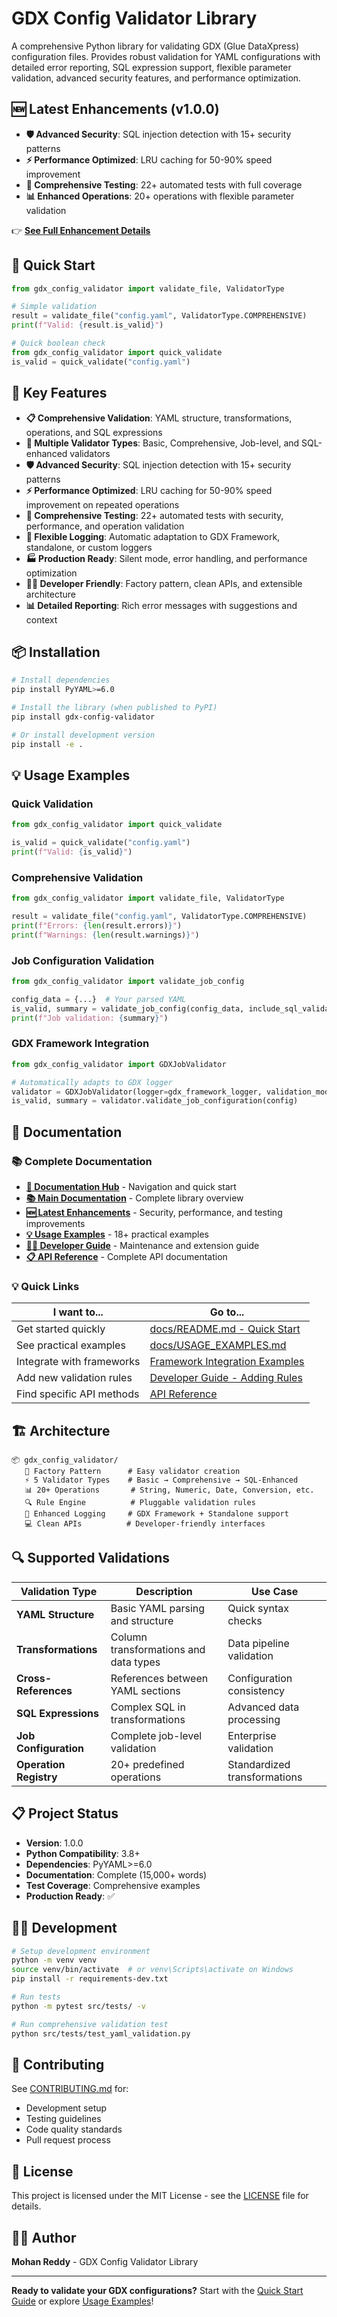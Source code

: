 # GDX Config Validator Library

A comprehensive Python library for validating GDX (Glue DataXpress) configuration files. Provides robust validation for YAML configurations with detailed error reporting, SQL expression support, flexible parameter validation, advanced security features, and performance optimization.

## 🆕 Latest Enhancements (v1.0.0)

- **🛡️ Advanced Security**: SQL injection detection with 15+ security patterns
- **⚡ Performance Optimized**: LRU caching for 50-90% speed improvement
- **🧪 Comprehensive Testing**: 22+ automated tests with full coverage
- **📊 Enhanced Operations**: 20+ operations with flexible parameter validation

👉 **[See Full Enhancement Details](docs/ENHANCEMENTS.md)**

## 🚀 Quick Start

```python
from gdx_config_validator import validate_file, ValidatorType

# Simple validation
result = validate_file("config.yaml", ValidatorType.COMPREHENSIVE)
print(f"Valid: {result.is_valid}")

# Quick boolean check
from gdx_config_validator import quick_validate
is_valid = quick_validate("config.yaml")
```

## 🚀 Key Features

- **📋 Comprehensive Validation**: YAML structure, transformations, operations, and SQL expressions
- **🔧 Multiple Validator Types**: Basic, Comprehensive, Job-level, and SQL-enhanced validators
- **🛡️ Advanced Security**: SQL injection detection with 15+ security patterns
- **⚡ Performance Optimized**: LRU caching for 50-90% speed improvement on repeated operations
- **🧪 Comprehensive Testing**: 22+ automated tests with security, performance, and operation validation
- **📝 Flexible Logging**: Automatic adaptation to GDX Framework, standalone, or custom loggers
- **🏭 Production Ready**: Silent mode, error handling, and performance optimization
- **👨‍💻 Developer Friendly**: Factory pattern, clean APIs, and extensible architecture
- **📊 Detailed Reporting**: Rich error messages with suggestions and context

## 📦 Installation

```bash
# Install dependencies
pip install PyYAML>=6.0

# Install the library (when published to PyPI)
pip install gdx-config-validator

# Or install development version
pip install -e .
```

## 💡 Usage Examples

### Quick Validation
```python
from gdx_config_validator import quick_validate

is_valid = quick_validate("config.yaml")
print(f"Valid: {is_valid}")
```

### Comprehensive Validation
```python
from gdx_config_validator import validate_file, ValidatorType

result = validate_file("config.yaml", ValidatorType.COMPREHENSIVE)
print(f"Errors: {len(result.errors)}")
print(f"Warnings: {len(result.warnings)}")
```

### Job Configuration Validation
```python
from gdx_config_validator import validate_job_config

config_data = {...}  # Your parsed YAML
is_valid, summary = validate_job_config(config_data, include_sql_validation=True)
print(f"Job validation: {summary}")
```

### GDX Framework Integration
```python
from gdx_config_validator import GDXJobValidator

# Automatically adapts to GDX logger
validator = GDXJobValidator(logger=gdx_framework_logger, validation_mode="sql_enhanced")
is_valid, summary = validator.validate_job_configuration(config)
```

## 📖 Documentation

### 📚 Complete Documentation
- **[📖 Documentation Hub](docs/index.md)** - Navigation and quick start
- **[📚 Main Documentation](docs/README.md)** - Complete library overview
- **[🆕 Latest Enhancements](docs/ENHANCEMENTS.md)** - Security, performance, and testing improvements
- **[💡 Usage Examples](docs/USAGE_EXAMPLES.md)** - 18+ practical examples
- **[👨‍💻 Developer Guide](docs/DEVELOPER_GUIDE.md)** - Maintenance and extension guide
- **[📋 API Reference](docs/API_REFERENCE.md)** - Complete API documentation

### 💡 Quick Links
| I want to... | Go to... |
|--------------|----------|
| Get started quickly | [docs/README.md - Quick Start](docs/README.md#quick-start) |
| See practical examples | [docs/USAGE_EXAMPLES.md](docs/USAGE_EXAMPLES.md) |
| Integrate with frameworks | [Framework Integration Examples](docs/USAGE_EXAMPLES.md#framework-integration-examples) |
| Add new validation rules | [Developer Guide - Adding Rules](docs/DEVELOPER_GUIDE.md#adding-new-validation-rules) |
| Find specific API methods | [API Reference](docs/API_REFERENCE.md) |

## 🏗️ Architecture

```
📦 gdx_config_validator/
   🔧 Factory Pattern      # Easy validator creation
   ⚡ 5 Validator Types    # Basic → Comprehensive → SQL-Enhanced
   📊 20+ Operations       # String, Numeric, Date, Conversion, etc.
   🔍 Rule Engine          # Pluggable validation rules
   📝 Enhanced Logging     # GDX Framework + Standalone support
   💻 Clean APIs          # Developer-friendly interfaces
```

## 🔍 Supported Validations

| Validation Type | Description | Use Case |
|-----------------|-------------|----------|
| **YAML Structure** | Basic YAML parsing and structure | Quick syntax checks |
| **Transformations** | Column transformations and data types | Data pipeline validation |
| **Cross-References** | References between YAML sections | Configuration consistency |
| **SQL Expressions** | Complex SQL in transformations | Advanced data processing |
| **Job Configuration** | Complete job-level validation | Enterprise validation |
| **Operation Registry** | 20+ predefined operations | Standardized transformations |

## 📋 Project Status

- **Version**: 1.0.0
- **Python Compatibility**: 3.8+
- **Dependencies**: PyYAML>=6.0
- **Documentation**: Complete (15,000+ words)
- **Test Coverage**: Comprehensive examples
- **Production Ready**: ✅

## 👨‍💻 Development

```bash
# Setup development environment
python -m venv venv
source venv/bin/activate  # or venv\Scripts\activate on Windows
pip install -r requirements-dev.txt

# Run tests
python -m pytest src/tests/ -v

# Run comprehensive validation test
python src/tests/test_yaml_validation.py
```

## 🤝 Contributing

See [CONTRIBUTING.md](CONTRIBUTING.md) for:
- Development setup
- Testing guidelines
- Code quality standards
- Pull request process

## 📄 License

This project is licensed under the MIT License - see the [LICENSE](LICENSE) file for details.

## 👨‍💻 Author

**Mohan Reddy** - GDX Config Validator Library

---

**Ready to validate your GDX configurations?** Start with the [Quick Start Guide](docs/README.md#quick-start) or explore [Usage Examples](docs/USAGE_EXAMPLES.md)!